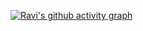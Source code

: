 [![Ravi's github activity graph](https://github-readme-activity-graph.vercel.app/graph?username=Ravi0529&theme=github-compact&hide_border=true	)](https://github.com/Ravi0529)
